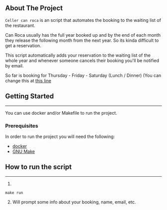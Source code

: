 <!-- ABOUT THE PROJECT -->
## About The Project
`Celler can roca` is an script that automates the booking to the waiting list of the restaurant.

Can Roca usually has the full year booked up and by the end of each month they release the following month
from the next year. So its kinda difficult to get a reservation.

This script automatically adds your reservation to the waiting list of the whole year and whenever someone cancels their
booking you'll be notified by email.

So far is booking for Thursday - Friday - Saturday (Lunch / Dinner)
(You can change this at [this line](https://github.com/javi-cortes/celler-can-roca/blob/a127515d9420b8a2050b498c4cc809135a4d4905/can_roca.py#L51)

<!-- GETTING STARTED -->
## Getting Started
***
You can use docker and/or Makefile to run the project.
### Prerequisites
In order to run the project you will need the following:
* [docker](https://docs.docker.com/engine/install/)
* [GNU Make](https://www.gnu.org/software/make/)

## How to run the script
***
1.
```
make run
```
2. Will prompt some info about your booking, name, email, etc.
